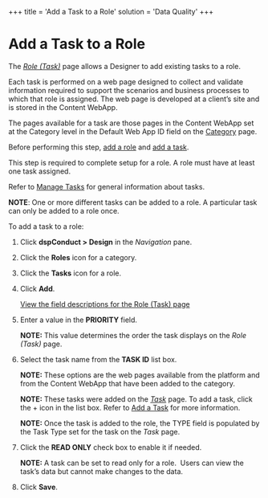 +++
title = 'Add a Task to a Role'
solution = 'Data Quality'
+++

# Add a Task to a Role

The <span style="font-style: italic;">[Role
(Task)](../Page_Desc/Role_Task.htm)</span> page allows a Designer to add
existing tasks to a role.

Each task is performed on a web page designed to collect and validate
information required to support the scenarios and business processes to
which that role is assigned. The web page is developed at a client’s
site and is stored in the Content WebApp.

The pages available for a task are those pages in the Content WebApp set
at the Category level in the Default Web App ID field on the
[Category](../Page_Desc/Category_H.htm) page.

Before performing this step, [add a role](Add_a_Role.htm) and [add a
task](Add_a_Task.htm).

This step is required to complete setup for a role. A role must have at
least one task assigned.

Refer to [Manage Tasks](Manage_Tasks.htm) for general information about
tasks.

<span style="font-weight: bold;">NOTE</span>: One or more different
tasks can be added to a role. A particular task can only be added to a
role once.

To add a task to a role:

1.  Click <span style="font-weight: bold;">dspConduct \> Design</span>
    in the <span style="font-style: italic;">Navigation</span> pane.

2.  Click the <span style="font-weight: bold;">Roles</span> icon for a
    category.

3.  Click the <span style="font-weight: bold;">Tasks</span> icon for a
    role.

4.  Click <span style="font-weight: bold;">Add</span>.
    
    [View the field descriptions for the Role (Task)
    page](../Page_Desc/Role_Task.htm)

5.  Enter a value in the
    <span style="font-weight: bold;">PRIORITY</span> field.
    
    **NOTE:** This value determines the order the task displays on the
    <span style="font-style: italic;">Role (Task)</span> page.

6.  Select the task name from the <span style="font-weight: bold;">TASK
    ID</span> list box.  
    
    **NOTE:** These options are the web pages available from the
    platform and from the Content WebApp that have been added to the
    category.
    
    **NOTE:** These tasks were added on the
    <span style="font-style: italic;">[Task](../Page_Desc/Task_H.htm)</span>
    page. To add a task, click the + icon in the list box. Refer to [Add
    a Task](Add_a_Task.htm) for more information.
    
    **NOTE:** Once the task is added to the role, the TYPE field is
    populated by the Task Type set for the task on the
    <span style="font-style: italic;">Task</span> page.

7.  Click the <span style="font-weight: bold;">READ ONLY</span> check
    box to enable it if needed.
    
    **NOTE:** A task can be set to read only for a role.  Users can view
    the task’s data but cannot make changes to the data.

8.  Click <span style="font-weight: bold;">Save</span>.
